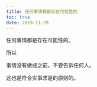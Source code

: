 ```yaml
---
title: 任何事情都是存在可能性的
toc: true
date: 2019-11-29
---
```



任何事情都是存在可能性的。

所以

事情没有做成之前，不要告诉任何人。

这也是符合实事求是的原则的。
